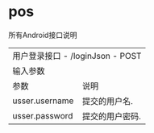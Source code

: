 pos
===
所有Android接口说明

<table>
    <tr>
        <td colspan="2">用户登录接口 - /loginJson - POST</td>
    </tr>
    <tr>
        <td colspan="2">输入参数</td>
    </tr>
    <tr>
        <td>参数</td>
        <td>说明</td>
    </tr>
    <tr>
        <td>usser.username</td>
        <td>提交的用户名.</td>
    </tr>
    <tr>
        <td>usser.password</td>
        <td>提交的用户密码.</td>
    </tr>
</table>
